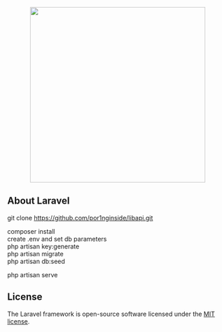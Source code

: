 <p align="center"><img src="https://res.cloudinary.com/dtfbvvkyp/image/upload/v1566331377/laravel-logolockup-cmyk-red.svg" width="400"></p>

## About Laravel

git clone   https://github.com/por1nginside/libapi.git

composer install<br />
create .env and set db parameters <br />
php artisan key:generate<br />
php artisan migrate<br />
php artisan db:seed<br />

php artisan serve  

## License

The Laravel framework is open-source software licensed under the [MIT license](https://opensource.org/licenses/MIT).
